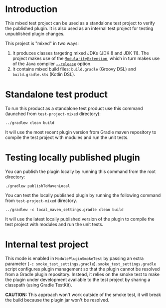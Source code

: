 Introduction
===

This mixed test project can be used as a standalone test project to verify the published plugin.
It is also used as an internal test project for testing unpublished plugin changes.

This project is "mixed" in two ways:

1. It produces classes targeting mixed JDKs (JDK 8 and JDK 11). The project makes use of the
[`ModularityExtension`](../src/main/java/org/javamodularity/moduleplugin/extensions/ModularityExtension.java),
which in turn makes use of the Java compiler
[`--release`](https://docs.oracle.com/en/java/javase/11/tools/javac.html) option.
2. It contains mixed build files: `build.gradle` (Groovy DSL) and `build.gradle.kts` (Kotlin DSL).

Standalone test product
===
To run this product as a standalone test product use this command (launched from `test-project-mixed` directory):
```
../gradlew clean build
```

It will use the most recent plugin version from Gradle maven repository to compile the test project with
modules and run the unit tests.

Testing locally published plugin
===

You can publish the plugin locally by running this command from the root directory:

`./gradlew publishToMavenLocal`

You can test the locally published plugin by running the following command from `test-project-mixed` directory.

`../gradlew -c local_maven_settings.gradle clean build` 

It will use the latest locally published version of the plugin to compile the test project with 
modules and run the unit tests.


Internal test project
===

This mode is enabled in `ModulePluginSmokeTest` by passing an extra parameter (`-c smoke_test_settings.gradle`).
`smoke_test_settings.gradle` script configures plugin management so that the plugin cannot be resolved from
a Gradle plugin repository. Instead, it relies on the smoke test to make the plugin under development available
to the test project by sharing a classpath (using Gradle TestKit).

__CAUTION:__ This approach won't work outside of the smoke test, it will break the build because the plugin jar won't be resolved.
